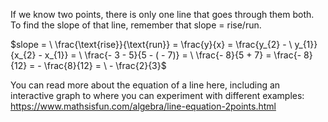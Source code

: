 If we know two points, there is only one line that goes
through them both. To find the slope of that line, remember that slope =
rise/run.

$slope = \ \frac{\text{rise}}{\text{run}} = \frac{y}{x} = \frac{y_{2} - \ y_{1}}{x_{2} - x_{1}} = \ \frac{- 3 - 5}{5 - ( - 7)} = \ \frac{- 8}{5 + 7} = \frac{- 8}{12} = - \frac{8}{12} = \  - \frac{2}{3}$

You can read more about the equation of a line here, including an
interactive graph to where you can experiment with different examples:
<https://www.mathsisfun.com/algebra/line-equation-2points.html>
